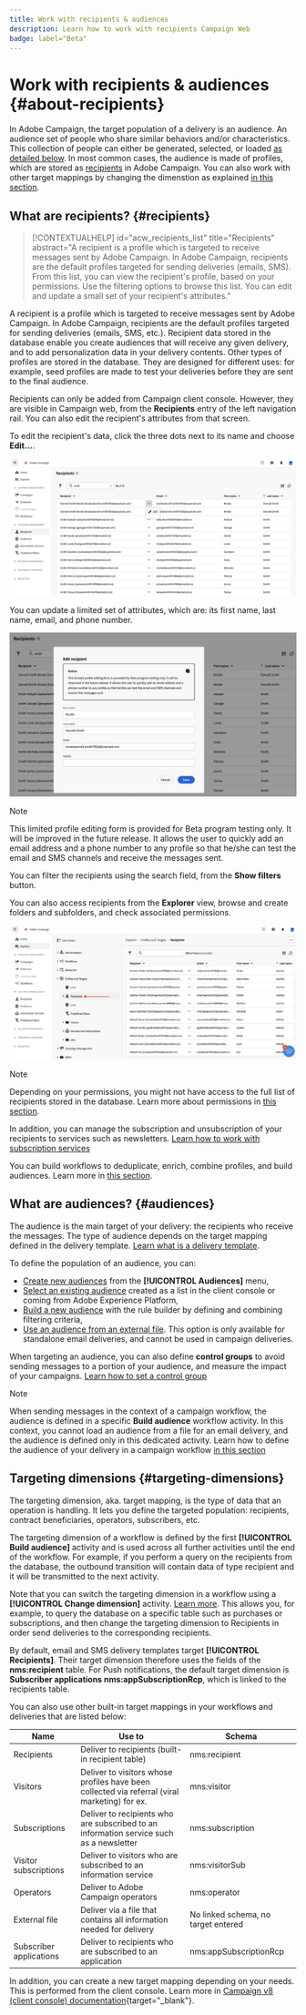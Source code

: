 ```yaml
---
title: Work with recipients & audiences
description: Learn how to work with recipients Campaign Web
badge: label="Beta" 
---
```


# Work with recipients & audiences {#about-recipients}

In Adobe Campaign, the target population of a delivery is an audience. An audience set of people who share similar behaviors and/or characteristics. This collection of people can either be generated, selected, or loaded [as detailed below](#audiences). In most common cases, the audience is made of profiles, which are stored as [recipients](#recipients) in Adobe Campaign. You can also work with other target mappings by changing the dimenstion as explained [in this section](#targeting-dimensions).

## What are recipients? {#recipients}

>[!CONTEXTUALHELP]
>id="acw_recipients_list"
>title="Recipients"
>abstract="A recipient is a profile which is targeted to receive messages sent by Adobe Campaign. In Adobe Campaign, recipients are the default profiles targeted for sending deliveries (emails, SMS). From this list, you can view the recipient's profile, based on your permissions. Use the filtering options to browse this list. You can edit and update a small set of your recipient's attributes."

A recipient is a profile which is targeted to receive messages sent by Adobe Campaign. In Adobe Campaign, recipients are the default profiles targeted for sending deliveries (emails, SMS, etc.). Recipient data stored in the database enable you create audiences that will receive any given delivery, and to add personalization data in your delivery contents. Other types of profiles are stored in the database. They are designed for different uses: for example, seed profiles are made to test your deliveries before they are sent to the final audience.

Recipients can only be added from Campaign client console. However, they are visible in Campaign web, from the **Recipients** entry of the left navigation rail. You can also edit the recipient's attributes from that screen.

To edit the recipient's data, click the three dots next to its name and choose **Edit...**.

![Edit a recipient profile](assets/recipient-edit.png)

You can update a limited set of attributes, which are: its first name, last name, email, and phone number.

![Update a recipient profile](assets/recipient-update.png)

>[!NOTE]
>
>This limited profile editing form is provided for Beta program testing only. It will be improved in the future release. It allows the user to quickly add an email address and a phone number to any profile so that he/she can test the email and SMS channels and receive the messages sent.

You can filter the recipients using the search field, from the **Show filters** button.

You can also access recipients from the **Explorer** view, browse and create folders and subfolders, and check associated permissions.

![Recipient list from the Explorer view](assets/recipients-from-explorer.png)

>[!NOTE]
>
>Depending on your permissions, you might not have access to the full list of recipients stored in the database. Learn more about permissions in [this section](../get-started/permissions.md).

In addition, you can manage the subscription and unsubscription of your recipients to services such as newsletters. [Learn how to work with subscription services](manage-services.md)

You can build workflows to deduplicate, enrich, combine profiles, and build audiences. Learn more in [this section](../workflows/gs-workflows.md).

## What are audiences? {#audiences}

The audience is the main target of your delivery: the recipients who receive the messages. The type of audience depends on the target mapping defined in the delivery template. [Learn what is a delivery template](../msg/delivery-template.md). 

To define the population of an audience, you can:

* [Create new audiences](create-audience.md) from the **[!UICONTROL Audiences]** menu,
* [Select an existing audience](add-audience.md) created as a list in the client console or coming from Adobe Experience Platform,
* [Build a new audience](segment-builder.md) with the rule builder by defining and combining filtering criteria,
* [Use an audience from an external file](file-audience.md). This option is only available for standalone email deliveries, and cannot be used in campaign deliveries.

When targeting an audience, you can also define **control groups** to avoid sending messages to a portion of your audience, and measure the impact of your campaigns. [Learn how to set a control group](control-group.md)

>[!NOTE]
>
>When sending messages in the context of a campaign workflow, the audience is defined in a specific **Build audience** workflow activity. In this context, you cannot load an audience from a file for an email delivery, and the audience is defined only in this dedicated activity. Learn how to define the audience of your delivery in a campaign workflow [in this section](../workflows/activities/build-audience.md)

## Targeting dimensions {#targeting-dimensions}

The targeting dimension, aka. target mapping, is the type of data that an operation is handling. It lets you define the targeted population: recipients, contract beneficiaries, operators, subscribers, etc.

The targeting dimension of a workflow is defined by the first **[!UICONTROL Build audience]** activity and is used across all further activities until the end of the workflow. For example, if you perform a query on the recipients from the database, the outbound transition will contain data of type recipient and it will be transmitted to the next activity.

Note that you can switch the targeting dimension in a workflow using a **[!UICONTROL Change dimension]** activity. [Learn more](../workflows/activities/change-dimension.md). This allows you, for example, to query the database on a specific table such as purchases or subscriptions, and then change the targeting dimension to Recipients in order send deliveries to the corresponding recipients.

By default, email and SMS delivery templates target **[!UICONTROL Recipients]**. Their target dimension therefore uses the fields of the **nms:recipient** table. For Push notifications, the default target dimension is **Subscriber applications nms:appSubscriptionRcp**, which is linked to the recipients table.

You can also use other built-in target mappings in your workflows and deliveries that are listed below: 

|  Name  | Use to | Schema  |
|---|---|---|
|  Recipients  | Deliver to recipients (built-in recipient table)  | nms:recipient  |
|  Visitors  | Deliver to visitors whose profiles have been collected via referral (viral marketing) for ex.  | mns:visitor  |
|  Subscriptions  | Deliver to recipients who are subscribed to an information service such as a newsletter | nms:subscription  |
|  Visitor subscriptions  | Deliver to visitors who are subscribed to an information service  | nms:visitorSub  |
|  Operators  | Deliver to Adobe Campaign operators  | nms:operator  |
|  External file  | Deliver via a file that contains all information needed for delivery  | No linked schema, no target entered  |
|  Subscriber applications  | Deliver to recipients who are subscribed to an application | nms:appSubscriptionRcp  |

In addition, you can create a new target mapping depending on your needs. This is performed from the client console. Learn more in [Campaign v8 (client console) documentation](https://experienceleague.adobe.com/docs/campaign/campaign-v8/audience/add-profiles/target-mappings.html#new-mapping){target="_blank"}.
